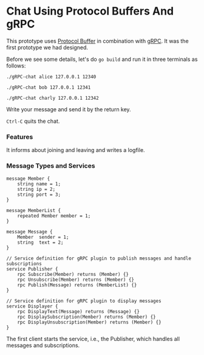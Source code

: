 # Chat Using Protocol Buffers And gRPC

This prototype uses [Protocol Buffer](https://developers.google.com/protocol-buffers/docs/gotutorial) in combination with [gRPC](https://grpc.io/docs/quickstart/go/). It was the first prototype we had designed.

Before we see some details, let's do `go build` and run it in three terminals as follows:

`./gRPC-chat alice 127.0.0.1 12340`

`./gRPC-chat bob 127.0.0.1 12341`

`./gRPC-chat charly 127.0.0.1 12342`

Write your message and send it by the return key.

`Ctrl-C` quits the chat.

### Features

It informs about joining and leaving and writes a logfile.

### Message Types and Services

```
message Member {
    string name = 1;
    string ip = 2;
    string port = 3;
}

message MemberList {
    repeated Member member = 1;
}

message Message {
    Member  sender = 1;
    string  text = 2;
}

// Service definition for gRPC plugin to publish messages and handle subscriptions
service Publisher {
    rpc Subscribe(Member) returns (Member) {}
    rpc Unsubscribe(Member) returns (Member) {}
    rpc Publish(Message) returns (MemberList) {}
}

// Service definition for gRPC plugin to display messages
service Displayer {
    rpc DisplayText(Message) returns (Message) {}
    rpc DisplaySubscription(Member) returns (Member) {}
    rpc DisplayUnsubscription(Member) returns (Member) {}
}
```

The first client starts the service, i.e., the Publisher, which handles all messages and subscriptions.
